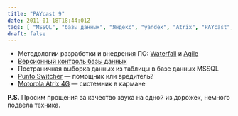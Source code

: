 ```yaml
---
title: "PAYcast 9"
date: 2011-01-18T18:44:01Z
tags: [ "MSSQL", "базы данных", "Яндекс", "yandex", "Atrix", "PAYcast", "Punto Switcher", "Motorola", "agile" ]
draft: false
---
```

<ul>
<li>Методологии разработки и внедрения ПО: <a href="http://ru.wikipedia.org/wiki/%D0%9C%D0%BE%D0%B4%D0%B5%D0%BB%D1%8C_%D0%B2%D0%BE%D0%B4%D0%BE%D0%BF%D0%B0%D0%B4%D0%B0" target="_blank">Waterfall</a> и <a href="http://ru.wikipedia.org/wiki/%D0%93%D0%B8%D0%B1%D0%BA%D0%B0%D1%8F_%D0%BC%D0%B5%D1%82%D0%BE%D0%B4%D0%BE%D0%BB%D0%BE%D0%B3%D0%B8%D1%8F_%D1%80%D0%B0%D0%B7%D1%80%D0%B0%D0%B1%D0%BE%D1%82%D0%BA%D0%B8" target="_blank">Agile</a></li>
<li><a href="http://techportal.ibuildings.com/2011/01/11/database-version-control/" target="_blank">Версионный контроль базы данных</a></li>
<li>Постраничная выборка данных из таблицы в базе данных MSSQL</li>
<li><a href="http://punto.yandex.ru/" target="_blank">Punto Switcher</a> &#8212; помощник или вредитель?</li>
<li><a href="http://habrahabr.ru/blogs/android/111372/" target="_blank">Motorola Atrix 4G</a> &#8212; системник в кармане<a href="http://www.unsocial.ru/" target="_blank"></a></li>
</ul>
<p><strong>P.S.</strong> Просим прощения за качество звука на одной из дорожек, немного подвела техника.</p>

     